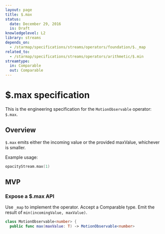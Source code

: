 ```yaml
---
layout: page
title: $.max
status:
  date: December 29, 2016
  is: Draft
knowledgelevel: L2
library: streams
depends_on:
  - /starmap/specifications/streams/operators/foundation/$._map
related_to:
  - /starmap/specifications/streams/operators/arithmetic/$.min
streamtype:
  in: Comparable
  out: Comparable
---
```


# $.max specification

This is the engineering specification for the `MotionObservable` operator: `$.max`.

## Overview

`$.max` emits either the incoming value or the provided maxValue, whichever is smaller.

Example usage:

```swift
opacityStream.max(1)
```

## MVP

### Expose a $.max API

Use `_map` to implement the operator. Accept a Comparable type. Emit the result of
`min(incomingValue, maxValue)`.

```swift
class MotionObservable<number> {
  public func max(maxValue: T) -> MotionObservable<number>
```
